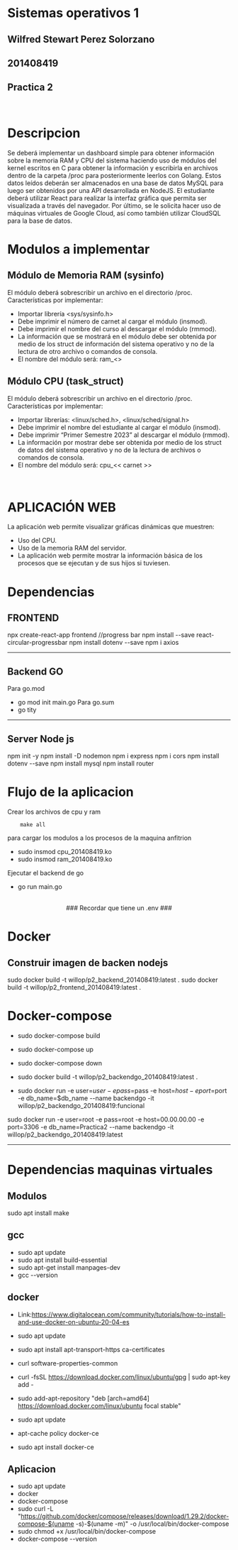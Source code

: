 # Sistemas operativos 1

## Wilfred Stewart Perez Solorzano
## 201408419

## Practica 2

</br>

# Descripcion
Se deberá implementar un dashboard simple para obtener información sobre la memoria RAM y CPU del sistema haciendo uso de módulos del kernel escritos en C para obtener la información y escribirla en archivos dentro de la carpeta /proc para posteriormente leerlos con Golang. Estos datos leídos deberán ser almacenados en una base de datos MySQL para luego ser obtenidos por una API desarrollada en NodeJS. El estudiante deberá utilizar React para realizar la interfaz gráfica que permita ser visualizada a través del navegador. Por último, se le solicita hacer uso de máquinas virtuales de Google Cloud, así como también utilizar CloudSQL para la base de datos.
</br>

# Modulos a implementar
## Módulo de Memoria RAM (sysinfo)
El módulo deberá sobrescribir un archivo en el directorio /proc.
Características por implementar:
* Importar librería <sys/sysinfo.h>
* Debe imprimir el número de carnet al cargar el módulo (insmod).
* Debe imprimir el nombre del curso al descargar el módulo (rmmod).
* La información que se mostrará en el módulo debe ser obtenida por medio
de los struct de información del sistema operativo y no de la lectura de otro
archivo o comandos de consola.
* El nombre del módulo será: ram_<<carnet>>
## Módulo CPU (task_struct)
El módulo deberá sobrescribir un archivo en el directorio /proc.
Características por implementar:
* Importar librerías: <linux/sched.h>, <linux/sched/signal.h>
* Debe imprimir el nombre del estudiante al cargar el módulo (insmod).
* Debe imprimir “Primer Semestre 2023” al descargar el módulo (rmmod).
* La información por mostrar debe ser obtenida por medio de los struct de
datos del sistema operativo y no de la lectura de archivos o comandos de
consola.
* El nombre del módulo será: cpu_<< carnet >>
</br>

# APLICACIÓN WEB
La aplicación web permite visualizar gráficas dinámicas que muestren:
* Uso del CPU.
* Uso de la memoria RAM del servidor.
* La aplicación web permite mostrar la información básica de los procesos que se ejecutan y de sus hijos si tuviesen.

# Dependencias
## FRONTEND
npx create-react-app frontend
//progress bar
npm install --save react-circular-progressbar
npm install dotenv --save
npm i axios

---
## Backend GO 

Para go.mod 
-   go mod init main.go
Para go.sum 
-   go tity

---
## Server Node js
npm init -y
npm install -D nodemon
npm i express
npm i cors
npm install dotenv --save
npm install mysql
npm install router

# Flujo de la aplicacion

Crear los archivos de cpu y ram
```
    make all
```

para cargar los modulos a los procesos de la maquina anfitrion
- sudo insmod cpu_201408419.ko
- sudo insmod ram_201408419.ko

Ejecutar el backend de go
- go run main.go
<br/>
        <center> ### Recordar que tiene un .env ### </center>



# Docker
## Construir imagen de backen nodejs 
sudo docker build -t willop/p2_backend_201408419:latest .
sudo docker build -t willop/p2_frontend_201408419:latest .

# Docker-compose 
* sudo docker-compose build
* sudo docker-compose up
* sudo docker-compose down

* sudo docker build -t willop/p2_backendgo_201408419:latest .
* sudo docker run -e user=$user -e pass=$pass -e host=$host -e port=$port -e db_name=$db_name --name backendgo -it willop/p2_backendgo_201408419:funcional


sudo docker run -e user=root -e pass=root -e host=00.00.00.00 -e port=3306 -e db_name=Practica2 --name backendgo -it willop/p2_backendgo_201408419:latest


---
# Dependencias maquinas virtuales 

## Modulos
sudo apt install make

## gcc
* sudo apt update
* sudo apt install build-essential
* sudo apt-get install manpages-dev
* gcc --version

## docker
* Link:https://www.digitalocean.com/community/tutorials/how-to-install-and-use-docker-on-ubuntu-20-04-es

* sudo apt update
* sudo apt install apt-transport-https ca-certificates 
* curl software-properties-common
* curl -fsSL https://download.docker.com/linux/ubuntu/gpg | sudo apt-key add -
* sudo add-apt-repository "deb [arch=amd64] https://download.docker.com/linux/ubuntu focal stable"
* sudo apt update
* apt-cache policy docker-ce
* sudo apt install docker-ce




## Aplicacion
* sudo apt update
* docker
* docker-compose
* sudo curl -L "https://github.com/docker/compose/releases/download/1.29.2/docker-compose-$(uname -s)-$(uname -m)" -o /usr/local/bin/docker-compose
* sudo chmod +x /usr/local/bin/docker-compose
* docker-compose --version

